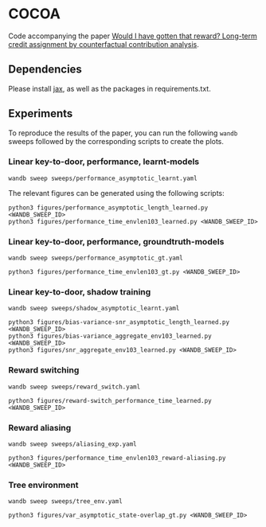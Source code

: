 # COCOA

Code accompanying the paper [Would I have gotten that reward? Long-term credit assignment by counterfactual contribution analysis](https://github.com/seijin-kobayashi/cocoa).

## Dependencies

Please install [jax](https://jax.readthedocs.io/en/latest/installation.html), as well as the packages in requirements.txt.

## Experiments

To reproduce the results of the paper, you can run the following `wandb` sweeps followed by the corresponding scripts to create the plots.

### Linear key-to-door, performance, learnt-models

```
wandb sweep sweeps/performance_asymptotic_learnt.yaml
```
The relevant figures can be generated using the following scripts:
```
python3 figures/performance_asymptotic_length_learned.py <WANDB_SWEEP_ID>
python3 figures/performance_time_envlen103_learned.py <WANDB_SWEEP_ID>
```

### Linear key-to-door, performance, groundtruth-models
```
wandb sweep sweeps/performance_asymptotic_gt.yaml 
```

```
python3 figures/performance_time_envlen103_gt.py <WANDB_SWEEP_ID>
```
### Linear key-to-door, shadow training
```
wandb sweep sweeps/shadow_asymptotic_learnt.yaml
```

```
python3 figures/bias-variance-snr_asymptotic_length_learned.py <WANDB_SWEEP_ID>
python3 figures/bias-variance_aggregate_env103_learned.py <WANDB_SWEEP_ID>
python3 figures/snr_aggregate_env103_learned.py <WANDB_SWEEP_ID>
```
### Reward switching
```
wandb sweep sweeps/reward_switch.yaml
```

```
python3 figures/reward-switch_performance_time_learned.py <WANDB_SWEEP_ID>
```
### Reward aliasing
```
wandb sweep sweeps/aliasing_exp.yaml
```

```
python3 figures/performance_time_envlen103_reward-aliasing.py <WANDB_SWEEP_ID>
```

### Tree environment
```
wandb sweep sweeps/tree_env.yaml
```

```
python3 figures/var_asymptotic_state-overlap_gt.py <WANDB_SWEEP_ID>
```

